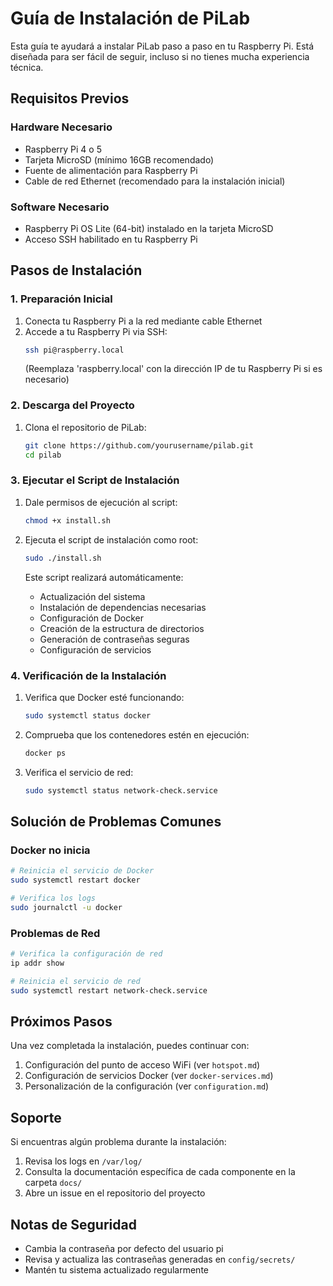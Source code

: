 # Guía de Instalación de PiLab

Esta guía te ayudará a instalar PiLab paso a paso en tu Raspberry Pi. Está diseñada para ser fácil de seguir, incluso si no tienes mucha experiencia técnica.

## Requisitos Previos

### Hardware Necesario
- Raspberry Pi 4 o 5
- Tarjeta MicroSD (mínimo 16GB recomendado)
- Fuente de alimentación para Raspberry Pi
- Cable de red Ethernet (recomendado para la instalación inicial)

### Software Necesario
- Raspberry Pi OS Lite (64-bit) instalado en la tarjeta MicroSD
- Acceso SSH habilitado en tu Raspberry Pi

## Pasos de Instalación

### 1. Preparación Inicial

1. Conecta tu Raspberry Pi a la red mediante cable Ethernet
2. Accede a tu Raspberry Pi via SSH:
   ```bash
   ssh pi@raspberry.local
   ```
   (Reemplaza 'raspberry.local' con la dirección IP de tu Raspberry Pi si es necesario)

### 2. Descarga del Proyecto

1. Clona el repositorio de PiLab:
   ```bash
   git clone https://github.com/yourusername/pilab.git
   cd pilab
   ```

### 3. Ejecutar el Script de Instalación

1. Dale permisos de ejecución al script:
   ```bash
   chmod +x install.sh
   ```

2. Ejecuta el script de instalación como root:
   ```bash
   sudo ./install.sh
   ```

   Este script realizará automáticamente:
   - Actualización del sistema
   - Instalación de dependencias necesarias
   - Configuración de Docker
   - Creación de la estructura de directorios
   - Generación de contraseñas seguras
   - Configuración de servicios

### 4. Verificación de la Instalación

1. Verifica que Docker esté funcionando:
   ```bash
   sudo systemctl status docker
   ```

2. Comprueba que los contenedores estén en ejecución:
   ```bash
   docker ps
   ```

3. Verifica el servicio de red:
   ```bash
   sudo systemctl status network-check.service
   ```

## Solución de Problemas Comunes

### Docker no inicia
```bash
# Reinicia el servicio de Docker
sudo systemctl restart docker

# Verifica los logs
sudo journalctl -u docker
```

### Problemas de Red
```bash
# Verifica la configuración de red
ip addr show

# Reinicia el servicio de red
sudo systemctl restart network-check.service
```

## Próximos Pasos

Una vez completada la instalación, puedes continuar con:
1. Configuración del punto de acceso WiFi (ver `hotspot.md`)
2. Configuración de servicios Docker (ver `docker-services.md`)
3. Personalización de la configuración (ver `configuration.md`)

## Soporte

Si encuentras algún problema durante la instalación:
1. Revisa los logs en `/var/log/`
2. Consulta la documentación específica de cada componente en la carpeta `docs/`
3. Abre un issue en el repositorio del proyecto

## Notas de Seguridad

- Cambia la contraseña por defecto del usuario pi
- Revisa y actualiza las contraseñas generadas en `config/secrets/`
- Mantén tu sistema actualizado regularmente